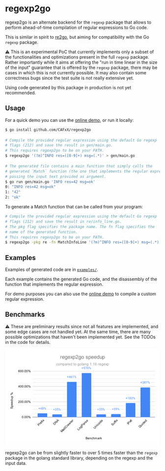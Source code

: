 # regexp2go

regexp2go is an alternate backend for the `regexp` package that allows to
perform ahead-of-time compilation of regular expressions to Go code.

This is similar in spirit to [re2go](https://re2c.org/manual/manual_go.html),
but aiming for compatibility with the Go `regexp` package.

:warning: This is an experimental PoC that currently implements only a
subset of the functionalities and optimizations present in the full `regexp` package.
Rather importantly while it aims at offering the "run in time linear in the
size of the input" guarantee that is offered by the `regexp` package, there may be
cases in which this is not currently possible. It may also contain some correctness
bugs since the test suite is not really extensive yet.

Using code generated by this package in production is not yet recommended.

## Usage

For a quick demo you can use the [online demo](https://CAFxX.github.io/regexp2go), or run it locally:

```sh
$ go install github.com/CAFxX/regexp2go

# Compile the provided regular expression using the default Go regexp 
# flags (212) and save the result in gen/main.go.
# This requires regexp2go to be on your PATH.
$ regexp2go '(?m)^INFO res=([0-9]+) msg=(.*)' > gen/main.go

# The generated file contains a main function that simply calls the
# generated `Match` function (the one that implements the regular expression)
# passing the input text provided as argument.
$ go run gen/main.go 'INFO res=42 msg=ok'
0: "INFO res=42 msg=ok"
1: "42"
2: "ok"
```

To generate a Match function that can be called from your program:

```sh
# Compile the provided regular expression using the default Go regexp 
# flags (212) and save the result in re/info_line.go.
# The pkg flag specifies the package name. The fn flag specifies the
# name of the generated function.
# This requires regexp2go to be on your PATH.
$ regexp2go -pkg re -fn MatchInfoLine '(?m)^INFO res=([0-9]+) msg=(.*)' > re/info_line.go
```

## Examples

Examples of generated code are in [`examples/`](./examples).

Each example contains the generated Go code, and the disassembly of the
function that implements the regular expression.

For demo purposes you can also use the [online demo](https://CAFxX.github.io/regexp2go)
to compile a custom regular expression.

## Benchmarks

:warning: These are preliminary results since not all features are implemented, and some edge cases are not handled yet. At the same time, there are many possible optimizations that haven't been implemented yet. See the TODOs in the code for details.

<p align=center><img alt="Benchmark results" src="benchmark/chart.svg?sanitize=true"></p>

regexp2go can be from slightly faster to over 5 times faster than the `regexp` package in the golang standard library, depending on the regexp and the input data.

